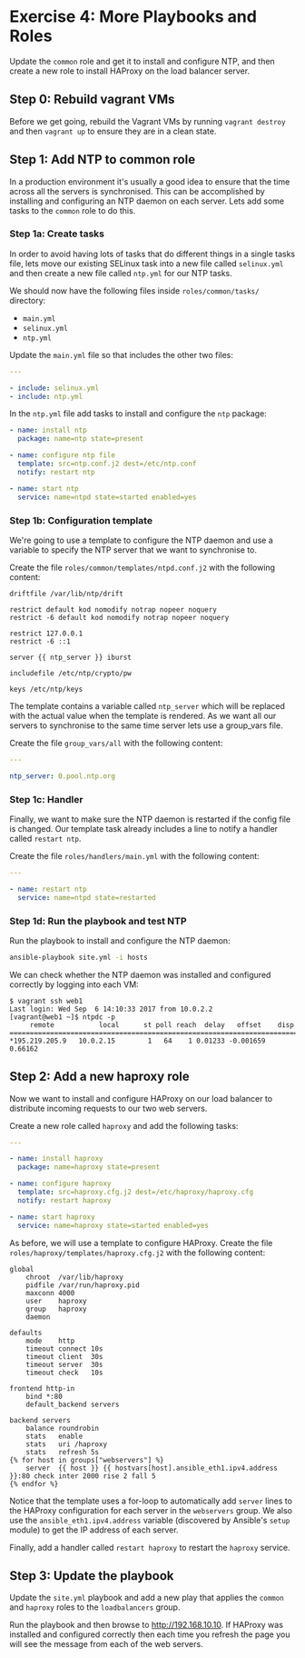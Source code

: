 # Exercise 4: More Playbooks and Roles

Update the `common` role and get it to install and configure NTP, and then create a new role to install HAProxy on the
load balancer server.


## Step 0: Rebuild vagrant VMs

Before we get going, rebuild the Vagrant VMs by running `vagrant destroy` and then `vagrant up` to ensure they are in a
clean state.


## Step 1: Add NTP to common role

In a production environment it's usually a good idea to ensure that the time across all the servers is synchronised.
This can be accomplished by installing and configuring an NTP daemon on each server. Lets add some tasks to the
`common` role to do this.


### Step 1a: Create tasks

In order to avoid having lots of tasks that do different things in a single tasks file, lets move our existing SELinux
task into a new file called `selinux.yml` and then create a new file called `ntp.yml` for our NTP tasks.

We should now have the following files inside `roles/common/tasks/` directory:

*   `main.yml`
*   `selinux.yml`
*   `ntp.yml`

Update the `main.yml` file so that includes the other two files:

```yaml
---

- include: selinux.yml
- include: ntp.yml
```

In the `ntp.yml` file add tasks to install and configure the `ntp` package:

```yaml
- name: install ntp
  package: name=ntp state=present

- name: configure ntp file
  template: src=ntp.conf.j2 dest=/etc/ntp.conf
  notify: restart ntp

- name: start ntp
  service: name=ntpd state=started enabled=yes
```


### Step 1b: Configuration template

We're going to use a template to configure the NTP daemon and use a variable to specify the NTP server that we want to
synchronise to.

Create the file `roles/common/templates/ntpd.conf.j2` with the following content:

```
driftfile /var/lib/ntp/drift

restrict default kod nomodify notrap nopeer noquery
restrict -6 default kod nomodify notrap nopeer noquery

restrict 127.0.0.1
restrict -6 ::1

server {{ ntp_server }} iburst

includefile /etc/ntp/crypto/pw

keys /etc/ntp/keys
```

The template contains a variable called `ntp_server` which will be replaced with the actual value when the template is
rendered. As we want all our servers to synchronise to the same time server lets use a group_vars file.

Create the file `group_vars/all` with the following content:

```yaml
---

ntp_server: 0.pool.ntp.org
```

### Step 1c: Handler

Finally, we want to make sure the NTP daemon is restarted if the config file is changed. Our template task already
includes a line to notify a handler called `restart ntp`.

Create the file `roles/handlers/main.yml` with the following content:

```yaml
---

- name: restart ntp
  service: name=ntpd state=restarted
```


### Step 1d: Run the playbook and test NTP

Run the playbook to install and configure the NTP daemon:

```bash
ansible-playbook site.yml -i hosts
```

We can check whether the NTP daemon was installed and configured correctly by logging into each VM:

```
$ vagrant ssh web1
Last login: Wed Sep  6 14:10:33 2017 from 10.0.2.2
[vagrant@web1 ~]$ ntpdc -p
     remote           local      st poll reach  delay   offset    disp
=======================================================================
*195.219.205.9   10.0.2.15        1   64    1 0.01233 -0.001659 0.66162
```


## Step 2: Add a new haproxy role

Now we want to install and configure HAProxy on our load balancer to distribute incoming requests to our two web
servers.

Create a new role called `haproxy` and add the following tasks:

```yaml
---

- name: install haproxy
  package: name=haproxy state=present

- name: configure haproxy
  template: src=haproxy.cfg.j2 dest=/etc/haproxy/haproxy.cfg
  notify: restart haproxy

- name: start haproxy
  service: name=haproxy state=started enabled=yes
```

As before, we will use a template to configure HAProxy. Create the file `roles/haproxy/templates/haproxy.cfg.j2` with
the following content:

```
global
    chroot  /var/lib/haproxy
    pidfile /var/run/haproxy.pid
    maxconn 4000
    user    haproxy
    group   haproxy
    daemon

defaults
    mode    http
    timeout connect 10s
    timeout client  30s
    timeout server  30s
    timeout check   10s

frontend http-in
    bind *:80
    default_backend servers

backend servers
    balance roundrobin
    stats   enable
    stats   uri /haproxy
    stats   refresh 5s
{% for host in groups["webservers"] %}
    server  {{ host }} {{ hostvars[host].ansible_eth1.ipv4.address }}:80 check inter 2000 rise 2 fall 5
{% endfor %}
```

Notice that the template uses a for-loop to automatically add `server` lines to the HAProxy configuration for each
server in the `webservers` group. We also use the `ansible_eth1.ipv4.address` variable (discovered by Ansible's `setup`
module) to get the IP address of each server.

Finally, add a handler called `restart haproxy` to restart the `haproxy` service.


## Step 3: Update the playbook

Update the `site.yml` playbook and add a new play that applies the `common` and `haproxy` roles to the `loadbalancers`
group.

Run the playbook and then browse to <http://192.168.10.10>. If HAProxy was installed and configured correctly then
each time you refresh the page you will see the message from each of the web servers.
